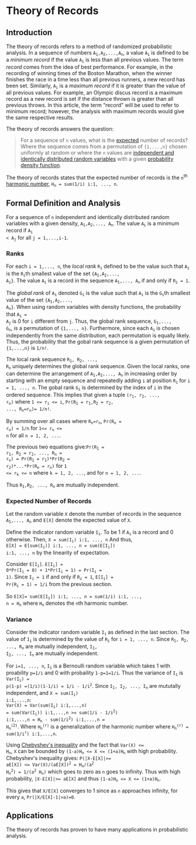 # Theory of Records

## Introduction
The theory of records refers to a method of randomized probabilistic analysis. In a sequence of numbers <code>A<sub>1</sub>,A<sub>2</sub>,...,A<sub>n</sub></code>, a value <code>A<sub>i</sub></code> is defined to be a *minimum record* if the value <code>A<sub>i</sub></code> is less than all previous values. The term *record* comes from the idea of best performance. For example, in the recording of winning times of the Boston Marathon, when the winner finishes the race in a time less than all previous runners, a new record has been set. Similarly, <code>A<sub>i</sub></code> is a *maximum record* if it is greater than the value of all previous values. For example, an Olympic discus record is a maximum record as a new record is set if the distance thrown is greater than all previous throws. In this article, the term “record” will be used to refer to minimum record; however, the analysis with maximum records would give the same respective results. 

The theory of records answers the question:
>  For a sequence of `n` values, what is the [expected](https://en.wikipedia.org/wiki/Expected_value) number of records?
Where the sequence comes from a permutation of `{1,...,n}` chosen uniformly at random or where the `n` values are [independent and identically distributed random variables](https://en.wikipedia.org/wiki/Independent_and_identically_distributed_random_variables) with a given [probability density function](https://en.wikipedia.org/wiki/Probability_density_function).

The theory of records states that the expected number of records is the <code>n</code><sup>th</sup> [harmonic number](https://en.wikipedia.org/wiki/Harmonic_number), <code>H<sub>n</sub> = sum(1/i) i:1, ..., n</code>. 

## Formal Definition and Analysis 
For a sequence of `n` independent and identically distributed random variables with a given density, <code>A<sub>1</sub>,A<sub>2</sub>,..., A<sub>n</sub></code>. The value <code>A<sub>i</sub></code> is a minimum record if <code>A<sub>i</sub> < A<sub>j</sub></code> for all <code>j = 1,...,i-1</code>. 

### Ranks 
For each `i = 1,..., n`, the *local rank* <code>R<sub>i</sub></code> defined to be the value such that <code>A<sub>i</sub></code> is the <code>R<sub>i</sub></code>th smallest value of the set <code>{A<sub>1</sub>,A<sub>2</sub>,..., A<sub>i</sub>}</code>.  The value <code>A<sub>i</sub></code> is a record in the sequence <code>A<sub>1</sub>,..., A<sub>n</sub></code> if and only if <code>R<sub>i</sub> = 1</code>.

The *global rank* of <code>A<sub>i</sub></code> denoted <code>G<sub>i</sub></code> is the value such that <code>A<sub>i</sub></code> is the <code>G<sub>i</sub></code>th smallest value of the set <code>{A<sub>1</sub>,A<sub>2</sub>,..., A<sub>n</sub>}</code>. When using random variables with density functions, the probability that <code>A<sub>i</sub> = A<sub>j</sub></code> is 0 for `i` different from `j`. Thus, the global rank sequence, <code>G<sub>1</sub>,..., G<sub>n</sub></code>, is a permutation of `{1,..., n}`. Furthermore, since each <code>A<sub>i</sub></code> is chosen independently from the same distribution, each permutation is equally likely. Thus, the probability that the gobal rank sequence is a given permutation of `{1,...,n}` is `1/n!`. 

The local rank sequence <code>R<sub>1</sub>, R<sub>2</sub>, ..., R<sub>n</sub></code> uniquely determines the global rank sequence. Given the local ranks, one can determine the arrangement of <code>A<sub>1</sub>,A<sub>2</sub>,..., A<sub>n</sub></code> in increasing order by starting with an empty sequence and repeatedly adding `i` at position <code>R<sub>i</sub></code> for `i = 1, ..., n`.
The gobal rank <code>G<sub>i</sub></code> is determined by the index of `i` in the ordered sequence. This implies that given a tuple <code>(r<sub>1</sub>, r<sub>2</sub>, ..., r<sub>n</sub>)</code> where <code>1 <= r<sub>i</sub> <= i</code>, <code>Pr(R<sub>1</sub> = r<sub>1</sub>,R<sub>2</sub> = r<sub>2</sub>, ..., R<sub>n</sub>=r<sub>n</sub>)= 1/n!</code>.

By summing over all cases where <code>R<sub>n</sub>=r<sub>n</sub></code>, <code>Pr(R<sub>n</sub> = r<sub>n</sub>) = 1/n</code> for <code>1<= r<sub>n</sub> <= n</code> for all `n = 1, 2, ...`.
  
The previous two equations give:<code>Pr(R<sub>1</sub> = r<sub>1</sub>, R<sub>2</sub> = r<sub>2</sub>, ..., R<sub>n</sub> = r<sub>n</sub>) = Pr(R<sub>1</sub> = r<sub>1</sub>)\*Pr(R<sub>2</sub> = r<sub>2</sub>)\*...\*Pr(R<sub>n</sub> = r<sub>n</sub>)</code> for <code>1 <= r<sub>k</sub> <= n</code> where <code>k = 1, 2, ...</code>, and for <code>n = 1, 2, ...</code>.

Thus <code>R<sub>1</sub>,R<sub>2</sub>, ..., R<sub>n</sub></code> are mutually independent. 

### Expected Number of Records
Let the random variable `X` denote the number of records in the sequence <code>A<sub>1</sub>,..., A<sub>n</sub></code> and `E[X]` denote the expected value of `X`. 

Define the indicator random variable <code>I<sub>i</sub></code>. To be 1 if <code>A<sub>i</sub></code> is a record and 0 otherwise. Then,
<code>X = sum(I<sub>i</sub>) i:1, ..., n</code>
And thus, <br />
<code>E[X] = E[sum(I<sub>i</sub>)] i:1, ..., n = sum(E[I<sub>i</sub>]) i:1, ..., n</code> by the linearity of expectation. 

Consider <code>E[I<sub>i</sub>]</code>.
<code>E[I<sub>i</sub>] = 0\*Pr(I<sub>i</sub> = 0) + 1\*Pr(I<sub>i</sub> = 1) = Pr(I<sub>i</sub> = 1)</code>. 
Since <code>I<sub>i</sub> = 1</code> if and only if <code>R<sub>i</sub> = 1</code>, 
<code>E[I<sub>i</sub>] = Pr(R<sub>i</sub> = 1) = 1/i</code> from the previous section.
  
So <code>E[X]= sum(E[I<sub>i</sub>]) i:1, ..., n = sum(1/i) i:1, ..., n = H<sub>n</sub></code> where <code>H<sub>n</sub></code> denotes the `n`th harmonic number. 

### Variance 
Consider the indicator random variable <code>I<sub>i</sub></code> as defined in the last section. The value of <code>I<sub>i</sub></code> is determined by the value of <code>R<sub>i</sub></code> for `i = 1, ..., n`. Since <code>R<sub>1</sub>, R<sub>2</sub>, ..., R<sub>n</sub></code> are mutually independent, <code>I<sub>1</sub>, I<sub>2</sub>, ..., I<sub>n</sub></code> are mutually independent. 

For `i=1, ..., n`, <code>I<sub>i</sub></code> is a Bernoulli random variable which takes 1 with proability `p=1/i` and 0 with probaility `1-p=1=1/i`. Thus the variance of <code>I<sub>i</sub></code> is <code>Var(I<sub>i</sub>) = p(1-p) =(1/i)(1-1/i) = 1/i - 1/i<sup>2</sup></code>. Since <code>I<sub>1</sub>, I<sub>2</sub>, ..., I<sub>n</sub></code> are mututally independent, and <code>X = sum(I<sub>i</sub>) i:1,...,n</code>:</br>
<code>Var(X) = Var(sum(I<sub>i</sub>) i:1,...,n) = sum(Var(I<sub>i</sub>)) i:1,...,n >= sum(1/i - 1/i<sup>2</sup>) i:1,...,n = H<sub>n</sub> - sum(1/i<sup>2</sup>) i:1,...,n = H<sub>n</sub><sup>(2)</sup></code>. Where <code>H<sub>n</sub><sup>(r)</sup></code> is a generalization of the harmonic number where <code>H<sub>n</sub><sup>(r)</sup> = sum(1/i<sup>r</sup>) i:1,...,n</code>.

Using [Chebyshev's inequality](https://en.wikipedia.org/wiki/Chebyshev%27s_inequality) and the fact that <code>Var(X) <= H<sub>n</sub></code>, `X` can be bounded by <code>(1-a)H<sub>n</sub> <= X <= (1+a)H<sub>n</sub></code> with high probability. Chebyshev's inequality gives:
<code>P(|X-E[X]|>= aE[X]) <= Var(X)/(aE[X])<sup>2</sup> = H<sub>n</sub>/(a<sup>2</sup> H<sub>n</sub><sup>2</sup>) = 1/(a<sup>2</sup> H<sub>n</sub>)</code> which goes to zero as `n` goes to infinity. Thus with high probability, `|X-E[X]|>= aE[X]` and thus 
<code>(1-a)H<sub>n</sub> <= X <= (1+a)H<sub>n</sub></code>.

This gives that `X/E[X]` converges to 1 since as `n` approaches infinity, for every `a`, <code>Pr(|X/E[X]-1|>a)=0</code>. 

## Applications

The theory of records has proven to have many applications in probabilistic analysis.


